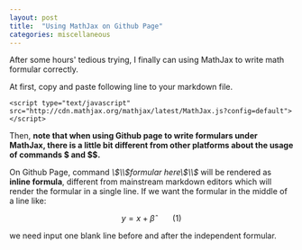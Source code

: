```yaml
---
layout: post
title:  "Using MathJax on Github Page"
categories: miscellaneous
---
```

<script type="text/javascript" src="http://cdn.mathjax.org/mathjax/latest/MathJax.js?config=default"></script>
After some hours' tedious trying, I finally can using MathJax to write math formular correctly. 

At first, copy and paste following line to your markdown file.


    <script type="text/javascript" src="http://cdn.mathjax.org/mathjax/latest/MathJax.js?config=default"></script>

Then, **note that when using Github page to write formulars under MathJax, there is a little bit different from other platforms about the usage of commands \$ and $$.**

On Github Page, command *\\$\\$formular here\\$\\$* will be rendered as **inline formula**, different from mainstream markdown editors which will render the formular in a single line. If we want the formular in the middle of a line like:

$$y = x + \hat\beta \qquad(1)$$ 

we need input one blank line before and after the independent formular.